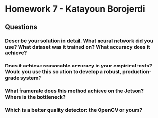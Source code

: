 # Homework 7 - Katayoun Borojerdi

## Questions

### Describe your solution in detail. What neural network did you use? What dataset was it trained on? What accuracy does it achieve?

### Does it achieve reasonable accuracy in your empirical tests? Would you use this solution to develop a robust, production-grade system?

### What framerate does this method achieve on the Jetson? Where is the bottleneck?

### Which is a better quality detector: the OpenCV or yours?

 
